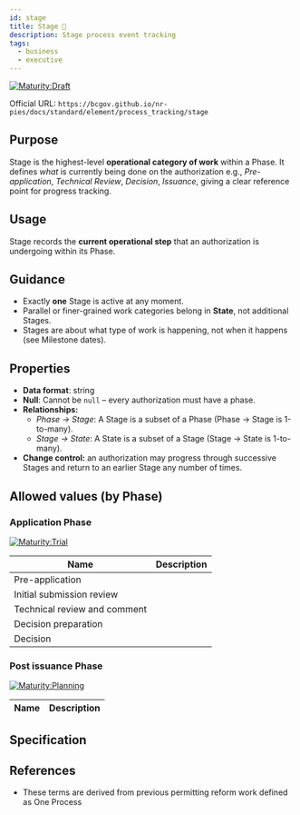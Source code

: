 ```yaml
---
id: stage
title: Stage 🔬
description: Stage process event tracking
tags:
  - business
  - executive
---
```


[![Maturity:Draft](https://img.shields.io/badge/Maturity-Trial-green)](/docs/standard#maturity)

Official URL: `https://bcgov.github.io/nr-pies/docs/standard/element/process_tracking/stage`

## Purpose

Stage is the highest-level **operational category of work** within a Phase.
It defines _what_ is currently being done on the authorization e.g., _Pre-application_, _Technical Review_, _Decision_,
_Issuance_, giving a clear reference point for progress tracking.

## Usage

Stage records the **current operational step** that an authorization is undergoing within its Phase.

## Guidance

- Exactly **one** Stage is active at any moment.
- Parallel or finer-grained work categories belong in **State**, not additional Stages.
- Stages are about what type of work is happening, not when it happens (see Milestone dates).

## Properties

- **Data format**: string
- **Null**: Cannot be `null` – every authorization must have a phase.
- **Relationships:**
  - _Phase → Stage_: A Stage is a subset of a Phase (Phase → Stage is 1-to-many).
  - _Stage → State_: A State is a subset of a Stage (Stage → State is 1-to-many).
- **Change control:** an authorization may progress through successive Stages and return to an earlier Stage any number
  of times.

## Allowed values (by Phase)

### Application Phase

[![Maturity:Trial](https://img.shields.io/badge/Maturity-Trial-green)](/docs/standard#maturity)

| Name                         | Description |
| ---------------------------- | ----------- |
| Pre-application              |             |
| Initial submission review    |             |
| Technical review and comment |             |
| Decision preparation         |             |
| Decision                     |             |

### Post issuance Phase

[![Maturity:Planning](https://img.shields.io/badge/Maturity-Planning-orange)](/docs/standard#maturity)

| Name | Description |
| ---- | ----------- |

## Specification

## References

- These terms are derived from previous permitting reform work defined as One Process
